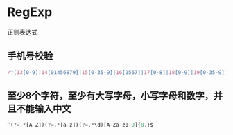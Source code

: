 # RegExp
正则表达式

## 手机号校验
```js
/^(13[0-9]|14[01456879]|15[0-35-9]|16[2567]|17[0-8]|18[0-9]|19[0-35-9])\d{8}$/
```

## 至少8个字符，至少有大写字母，小写字母和数字，并且不能输入中文
```js
^(?=.*[A-Z])(?=.*[a-z])(?=.*\d)[A-Za-z0-9]{8,}$
```